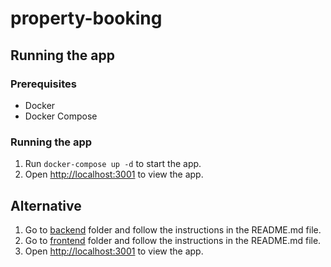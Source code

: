 # property-booking

## Running the app

### Prerequisites

- Docker
- Docker Compose

### Running the app

1. Run `docker-compose up -d` to start the app.
2. Open [http://localhost:3001](http://localhost:3001) to view the app.

## Alternative

1. Go to [backend](backend) folder and follow the instructions in the README.md file.
2. Go to [frontend](frontend) folder and follow the instructions in the README.md file.
3. Open [http://localhost:3001](http://localhost:3001) to view the app.
